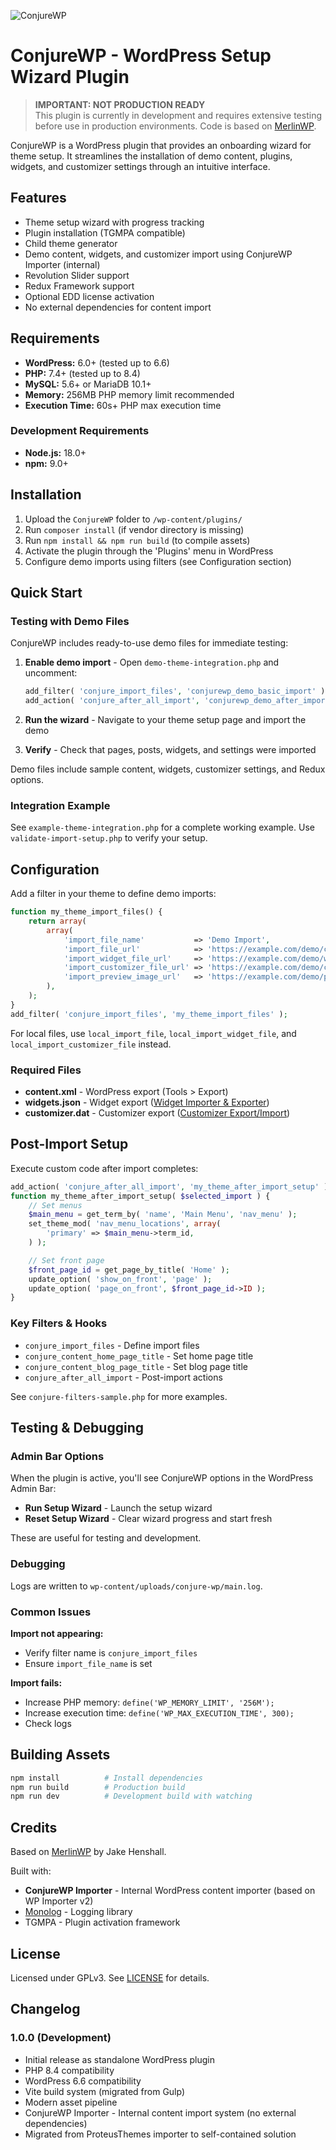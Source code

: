 ![ConjureWP](conjurewp.jpg)

# ConjureWP - WordPress Setup Wizard Plugin

> **IMPORTANT: NOT PRODUCTION READY**  
> This plugin is currently in development and requires extensive testing before use in production environments. Code is based on [MerlinWP](https://github.com/richtabor/MerlinWP).

ConjureWP is a WordPress plugin that provides an onboarding wizard for theme setup. It streamlines the installation of demo content, plugins, widgets, and customizer settings through an intuitive interface.

## Features

-   Theme setup wizard with progress tracking
-   Plugin installation (TGMPA compatible)
-   Child theme generator
-   Demo content, widgets, and customizer import using ConjureWP Importer (internal)
-   Revolution Slider support
-   Redux Framework support
-   Optional EDD license activation
-   No external dependencies for content import

## Requirements

-   **WordPress:** 6.0+ (tested up to 6.6)
-   **PHP:** 7.4+ (tested up to 8.4)
-   **MySQL:** 5.6+ or MariaDB 10.1+
-   **Memory:** 256MB PHP memory limit recommended
-   **Execution Time:** 60s+ PHP max execution time

### Development Requirements

-   **Node.js:** 18.0+
-   **npm:** 9.0+

## Installation

1. Upload the `ConjureWP` folder to `/wp-content/plugins/`
2. Run `composer install` (if vendor directory is missing)
3. Run `npm install && npm run build` (to compile assets)
4. Activate the plugin through the 'Plugins' menu in WordPress
5. Configure demo imports using filters (see Configuration section)

## Quick Start

### Testing with Demo Files

ConjureWP includes ready-to-use demo files for immediate testing:

1. **Enable demo import** - Open `demo-theme-integration.php` and uncomment:

    ```php
    add_filter( 'conjure_import_files', 'conjurewp_demo_basic_import' );
    add_action( 'conjure_after_all_import', 'conjurewp_demo_after_import_setup' );
    ```

2. **Run the wizard** - Navigate to your theme setup page and import the demo

3. **Verify** - Check that pages, posts, widgets, and settings were imported

Demo files include sample content, widgets, customizer settings, and Redux options.

### Integration Example

See `example-theme-integration.php` for a complete working example. Use `validate-import-setup.php` to verify your setup.

## Configuration

Add a filter in your theme to define demo imports:

```php
function my_theme_import_files() {
	return array(
		array(
			'import_file_name'           => 'Demo Import',
			'import_file_url'            => 'https://example.com/demo/content.xml',
			'import_widget_file_url'     => 'https://example.com/demo/widgets.json',
			'import_customizer_file_url' => 'https://example.com/demo/customizer.dat',
			'import_preview_image_url'   => 'https://example.com/demo/preview.jpg',
		),
	);
}
add_filter( 'conjure_import_files', 'my_theme_import_files' );
```

For local files, use `local_import_file`, `local_import_widget_file`, and `local_import_customizer_file` instead.

### Required Files

-   **content.xml** - WordPress export (Tools > Export)
-   **widgets.json** - Widget export ([Widget Importer & Exporter](https://wordpress.org/plugins/widget-importer-exporter/))
-   **customizer.dat** - Customizer export ([Customizer Export/Import](https://wordpress.org/plugins/customizer-export-import/))

## Post-Import Setup

Execute custom code after import completes:

```php
add_action( 'conjure_after_all_import', 'my_theme_after_import_setup' );
function my_theme_after_import_setup( $selected_import ) {
	// Set menus
	$main_menu = get_term_by( 'name', 'Main Menu', 'nav_menu' );
	set_theme_mod( 'nav_menu_locations', array(
		'primary' => $main_menu->term_id,
	) );

	// Set front page
	$front_page_id = get_page_by_title( 'Home' );
	update_option( 'show_on_front', 'page' );
	update_option( 'page_on_front', $front_page_id->ID );
}
```

### Key Filters & Hooks

-   `conjure_import_files` - Define import files
-   `conjure_content_home_page_title` - Set home page title
-   `conjure_content_blog_page_title` - Set blog page title
-   `conjure_after_all_import` - Post-import actions

See `conjure-filters-sample.php` for more examples.

## Testing & Debugging

### Admin Bar Options

When the plugin is active, you'll see ConjureWP options in the WordPress Admin Bar:

-   **Run Setup Wizard** - Launch the setup wizard
-   **Reset Setup Wizard** - Clear wizard progress and start fresh

These are useful for testing and development.

### Debugging

Logs are written to `wp-content/uploads/conjure-wp/main.log`.

### Common Issues

**Import not appearing:**

-   Verify filter name is `conjure_import_files`
-   Ensure `import_file_name` is set

**Import fails:**

-   Increase PHP memory: `define('WP_MEMORY_LIMIT', '256M');`
-   Increase execution time: `define('WP_MAX_EXECUTION_TIME', 300);`
-   Check logs

## Building Assets

```bash
npm install          # Install dependencies
npm run build        # Production build
npm run dev          # Development build with watching
```

## Credits

Based on [MerlinWP](https://github.com/richtabor/MerlinWP) by Jake Henshall.

Built with:

-   **ConjureWP Importer** - Internal WordPress content importer (based on WP Importer v2)
-   [Monolog](https://github.com/Seldaek/monolog) - Logging library
-   TGMPA - Plugin activation framework

## License

Licensed under GPLv3. See [LICENSE](LICENSE) for details.

## Changelog

### 1.0.0 (Development)

-   Initial release as standalone WordPress plugin
-   PHP 8.4 compatibility
-   WordPress 6.6 compatibility
-   Vite build system (migrated from Gulp)
-   Modern asset pipeline
-   ConjureWP Importer - Internal content import system (no external dependencies)
-   Migrated from ProteusThemes importer to self-contained solution
